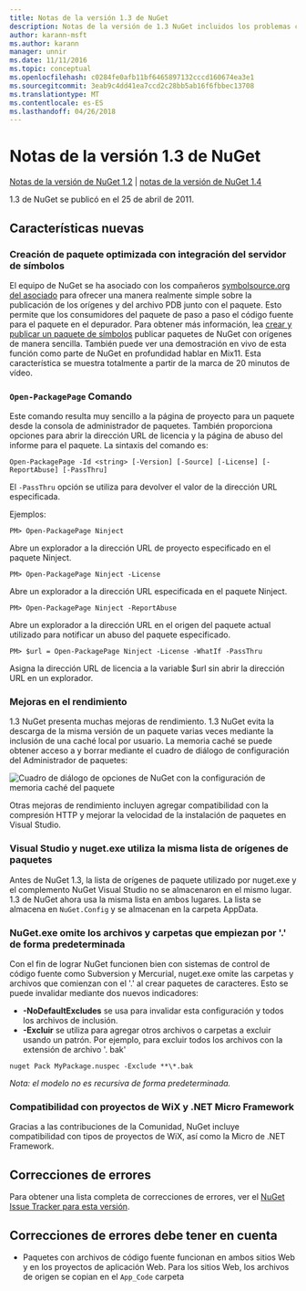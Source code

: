 ```yaml
---
title: Notas de la versión 1.3 de NuGet
description: Notas de la versión de 1.3 NuGet incluidos los problemas conocidos, correcciones de errores, las funciones agregadas y dcr.
author: karann-msft
ms.author: karann
manager: unnir
ms.date: 11/11/2016
ms.topic: conceptual
ms.openlocfilehash: c0284fe0afb11bf6465897132cccd160674ea3e1
ms.sourcegitcommit: 3eab9c4dd41ea7ccd2c28bb5ab16f6fbbec13708
ms.translationtype: MT
ms.contentlocale: es-ES
ms.lasthandoff: 04/26/2018
---
```

# <a name="nuget-13-release-notes"></a>Notas de la versión 1.3 de NuGet

[Notas de la versión de NuGet 1.2](../release-notes/nuget-1.2.md) | [notas de la versión de NuGet 1.4](../release-notes/nuget-1.4.md)

1.3 de NuGet se publicó en el 25 de abril de 2011.

## <a name="new-features"></a>Características nuevas

### <a name="streamlined-package-creation-with-symbol-server-integration"></a>Creación de paquete optimizada con integración del servidor de símbolos

El equipo de NuGet se ha asociado con los compañeros [symbolsource.org del asociado](http://www.symbolsource.org/) para ofrecer una manera realmente simple sobre la publicación de los orígenes y del archivo PDB junto con el paquete. Esto permite que los consumidores del paquete de paso a paso el código fuente para el paquete en el depurador. Para obtener más información, lea [crear y publicar un paquete de símbolos](../create-packages/symbol-packages.md) publicar paquetes de NuGet con orígenes de manera sencilla. También puede ver una demostración en vivo de esta función como parte de NuGet en profundidad hablar en Mix11. Esta característica se muestra totalmente a partir de la marca de 20 minutos de vídeo.

### <a name="open-packagepage-command"></a>`Open-PackagePage` Comando

Este comando resulta muy sencillo a la página de proyecto para un paquete desde la consola de administrador de paquetes. También proporciona opciones para abrir la dirección URL de licencia y la página de abuso del informe para el paquete.
La sintaxis del comando es:

    Open-PackagePage -Id <string> [-Version] [-Source] [-License] [-ReportAbuse] [-PassThru]

El `-PassThru` opción se utiliza para devolver el valor de la dirección URL especificada.

Ejemplos:

    PM> Open-PackagePage Ninject

Abre un explorador a la dirección URL de proyecto especificado en el paquete Ninject.

    PM> Open-PackagePage Ninject -License

Abre un explorador a la dirección URL especificada en el paquete Ninject.

    PM> Open-PackagePage Ninject -ReportAbuse

Abre un explorador a la dirección URL en el origen del paquete actual utilizado para notificar un abuso del paquete especificado.

    PM> $url = Open-PackagePage Ninject -License -WhatIf -PassThru

Asigna la dirección URL de licencia a la variable $url sin abrir la dirección URL en un explorador.

### <a name="performance-improvements"></a>Mejoras en el rendimiento

1.3 NuGet presenta muchas mejoras de rendimiento. 1.3 NuGet evita la descarga de la misma versión de un paquete varias veces mediante la inclusión de una caché local por usuario. La memoria caché se puede obtener acceso a y borrar mediante el cuadro de diálogo de configuración del Administrador de paquetes:

![Cuadro de diálogo de opciones de NuGet con la configuración de memoria caché del paquete](./media/nuget-options.png)

Otras mejoras de rendimiento incluyen agregar compatibilidad con la compresión HTTP y mejorar la velocidad de la instalación de paquetes en Visual Studio.

### <a name="visual-studio-and-nugetexe-uses-the-same-list-of-package-sources"></a>Visual Studio y nuget.exe utiliza la misma lista de orígenes de paquetes

Antes de NuGet 1.3, la lista de orígenes de paquete utilizado por nuget.exe y el complemento NuGet Visual Studio no se almacenaron en el mismo lugar. 1.3 de NuGet ahora usa la misma lista en ambos lugares. La lista se almacena en `NuGet.Config` y se almacenan en la carpeta AppData.

### <a name="nugetexe-ignores-files-and-folders-that-start-with--by-default"></a>NuGet.exe omite los archivos y carpetas que empiezan por '.' de forma predeterminada

Con el fin de lograr NuGet funcionen bien con sistemas de control de código fuente como Subversion y Mercurial, nuget.exe omite las carpetas y archivos que comienzan con el '.' al crear paquetes de caracteres. Esto se puede invalidar mediante dos nuevos indicadores:

* __-NoDefaultExcludes__ se usa para invalidar esta configuración y todos los archivos de inclusión.
* __-Excluir__ se utiliza para agregar otros archivos o carpetas a excluir usando un patrón. Por ejemplo, para excluir todos los archivos con la extensión de archivo '. bak'

```
nuget Pack MyPackage.nuspec -Exclude **\*.bak
```  

_Nota: el modelo no es recursiva de forma predeterminada._

### <a name="support-for-wix-projects-and-the-net-micro-framework"></a>Compatibilidad con proyectos de WiX y .NET Micro Framework

Gracias a las contribuciones de la Comunidad, NuGet incluye compatibilidad con tipos de proyectos de WiX, así como la Micro de .NET Framework.

## <a name="bug-fixes"></a>Correcciones de errores

Para obtener una lista completa de correcciones de errores, ver el [NuGet Issue Tracker para esta versión](http://nuget.codeplex.com/workitem/list/advanced?keyword=&status=All&type=All&priority=All&release=NuGet%201.3&assignedTo=All&component=All&sortField=LastUpdatedDate&sortDirection=Descending&page=0).

## <a name="bug-fixes-worth-noting"></a>Correcciones de errores debe tener en cuenta

* Paquetes con archivos de código fuente funcionan en ambos sitios Web y en los proyectos de aplicación Web.
Para los sitios Web, los archivos de origen se copian en el `App_Code` carpeta

